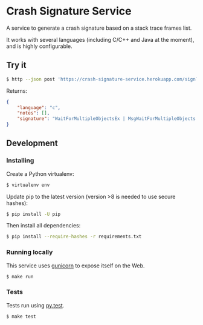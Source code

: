 # Crash Signature Service

A service to generate a crash signature based on a stack trace frames list.

It works with several languages (including C/C++ and Java at the moment), and is highly configurable.

## Try it

```bash
$ http --json post 'https://crash-signature-service.herokuapp.com/sign?lang=c' frames:='["NtWaitForMultipleObjects", "WaitForMultipleObjectsEx", "WaitForMultipleObjectsExImplementation", "RealMsgWaitForMultipleObjectsEx", "MsgWaitForMultipleObjects", "F_1152915508___________________________________", "F2166389_____________________________________________________________________"]'
```

Returns:

```json
{
    "language": "c",
    "notes": [],
    "signature": "WaitForMultipleObjectsEx | MsgWaitForMultipleObjects | F_1152915508___________________________________"
}
```

## Development

### Installing

Create a Python virtualenv:

```bash
$ virtualenv env
```

Update pip to the latest version (version >8 is needed to use secure hashes):

```bash
$ pip install -U pip
```

Then install all dependencies:

```bash
$ pip install --require-hashes -r requirements.txt
```

### Running locally

This service uses [gunicorn](http://gunicorn.org/) to expose itself on the Web.

```bash
$ make run
```

### Tests

Tests run using [py.test](http://pytest.org/).

```bash
$ make test
```
